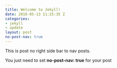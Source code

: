 ```yaml
---
title: Welcome to Jekyll!
date: 2016-05-13 11:25:35 Z
categories:
- jekyll
- update
layout: post
no-post-nav: true
---
```


This is post no right side bar to nav posts.

You just need to set **no-post-nav: true** for your post